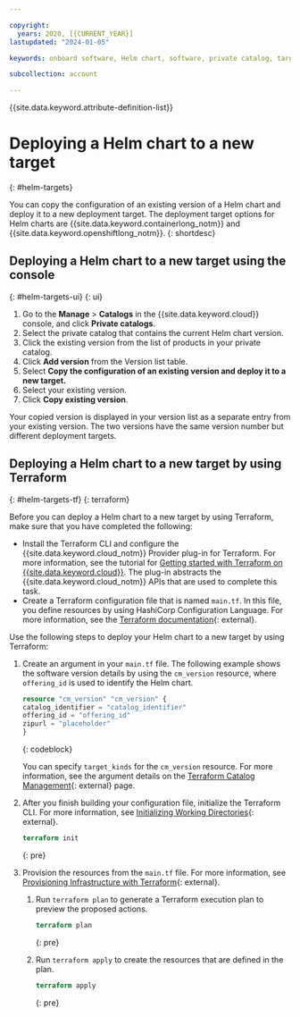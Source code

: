 ```yaml
---

copyright:
  years: 2020, [{CURRENT_YEAR}]
lastupdated: "2024-01-05"

keywords: onboard software, Helm chart, software, private catalog, target, deployment target

subcollection: account

---
```


{{site.data.keyword.attribute-definition-list}}

# Deploying a Helm chart to a new target
{: #helm-targets}

You can copy the configuration of an existing version of a Helm chart and deploy it to a new deployment target. The deployment target options for Helm charts are {{site.data.keyword.containerlong_notm}} and {{site.data.keyword.openshiftlong_notm}}.
{: shortdesc}

## Deploying a Helm chart to a new target using the console
{: #helm-targets-ui}
{: ui}

1. Go to the **Manage** > **Catalogs** in the {{site.data.keyword.cloud}} console, and click **Private catalogs**.
1. Select the private catalog that contains the current Helm chart version.
1. Click the existing version from the list of products in your private catalog.
1. Click **Add version** from the Version list table.
1. Select **Copy the configuration of an existing version and deploy it to a new target.**
1. Select your existing version.
1. Click **Copy existing version**.

Your copied version is displayed in your version list as a separate entry from your existing version. The two versions have the same version number but different deployment targets.

## Deploying a Helm chart to a new target by using Terraform
{: #helm-targets-tf}
{: terraform}

Before you can deploy a Helm chart to a new target by using Terraform, make sure that you have completed the following:

- Install the Terraform CLI and configure the {{site.data.keyword.cloud_notm}} Provider plug-in for Terraform. For more information, see the tutorial for [Getting started with Terraform on {{site.data.keyword.cloud}}](/docs/ibm-cloud-provider-for-terraform?topic=ibm-cloud-provider-for-terraform-getting-started). The plug-in abstracts the {{site.data.keyword.cloud_notm}} APIs that are used to complete this task.
- Create a Terraform configuration file that is named `main.tf`. In this file, you define resources by using HashiCorp Configuration Language. For more information, see the [Terraform documentation](https://developer.hashicorp.com/terraform/language){: external}.

Use the following steps to deploy your Helm chart to a new target by using Terraform:

1. Create an argument in your `main.tf` file. The following example shows the software version details by using the `cm_version` resource, where `offering_id` is used to identify the Helm chart.

   ```terraform
   resource "cm_version" "cm_version" {
   catalog_identifier = "catalog_identifier"
   offering_id = "offering_id"
   zipurl = "placeholder"
   }
   ```
   {: codeblock}

    You can specify `target_kinds` for the `cm_version` resource. For more information, see the argument details on the [Terraform Catalog Management](https://registry.terraform.io/providers/IBM-Cloud/ibm/latest/docs/resources/cm_version){: external} page.

1. After you finish building your configuration file, initialize the Terraform CLI. For more information, see [Initializing Working Directories](https://developer.hashicorp.com/terraform/cli/init){: external}.

   ```terraform
   terraform init
   ```
   {: pre}

1. Provision the resources from the `main.tf` file. For more information, see [Provisioning Infrastructure with Terraform](https://developer.hashicorp.com/terraform/cli/run){: external}.

   1. Run `terraform plan` to generate a Terraform execution plan to preview the proposed actions.

      ```terraform
      terraform plan
      ```
      {: pre}

   1. Run `terraform apply` to create the resources that are defined in the plan.

      ```terraform
      terraform apply
      ```
      {: pre}
